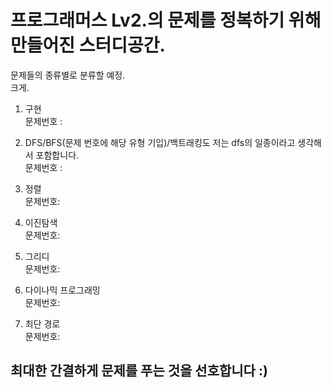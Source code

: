 # 프로그래머스 Lv2.의 문제를 정복하기 위해 만들어진 스터디공간.
문제들의 종류별로 분류할 예정.
<br>크게.

1. 구현
<br>문제번호 :

2. DFS/BFS(문제 번호에 해당 유형 기입)/백트래킹도 저는 dfs의 일종이라고 생각해서 포함합니다.
<br>문제번호 :

3. 정렬
<br>문제번호:

4. 이진탐색
<br>문제번호:

5. 그리디
<br>문제번호:

6. 다이나믹 프로그래밍
<br>문제번호:

7. 최단 경로
<br>문제번호:

## 최대한 간결하게 문제를 푸는 것을 선호합니다 :)
